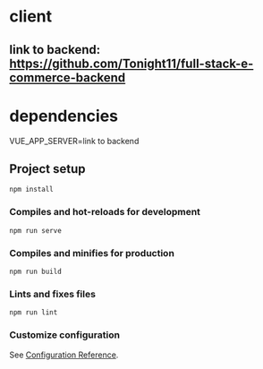 # client

## link to backend: https://github.com/Tonight11/full-stack-e-commerce-backend

# dependencies

VUE_APP_SERVER=link to backend 

## Project setup

```
npm install
```

### Compiles and hot-reloads for development

```
npm run serve
```

### Compiles and minifies for production

```
npm run build
```

### Lints and fixes files

```
npm run lint
```

### Customize configuration

See [Configuration Reference](https://cli.vuejs.org/config/).
